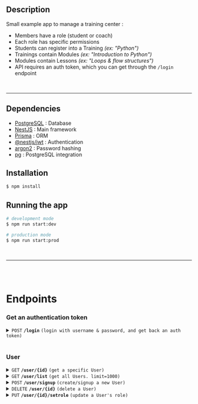 ## Description

Small example app to manage a training center :
- Members have a role (student or coach)
- Each role has specific permissions
- Students can register into a Training *(ex: "Python")*
- Trainings contain Modules *(ex: "Introduction to Python")*
- Modules contain Lessons *(ex: "Loops & flow structures")*
- API requires an auth token, which you can get through the `/login` endpoint

<br><hr>

## Dependencies

- [PostgreSQL](https://www.postgresql.org/download/) : Database
- [NestJS](https://github.com/nestjs/nest) : Main framework
- [Prisma](https://github.com/prisma/prisma) : ORM
- [@nestjs/jwt](https://www.npmjs.com/package/@nestjs/jwt) : Authentication
- [argon2](https://www.npmjs.com/package/argon2) : Password hashing
- [pg](https://www.npmjs.com/package/pg) : PostgreSQL integration

## Installation

```bash
$ npm install
```

## Running the app

```bash
# development mode
$ npm run start:dev

# production mode
$ npm run start:prod
```

<br><hr><br><br>





# Endpoints


### Get an authentication token

<details>
 <summary><code>POST</code> <code><b>/login</b></code> <code>(login with username & password, and get back an auth token)</code></summary>

##### Parameters

> | name      |  type     | data type               | description                                                           |
> |-----------|-----------|-------------------------|-----------------------------------------------------------------------|
> | name      |  required | string                  | username                                                              |
> | password  |  required | string                  | password                                                              |

##### Responses

> | http code     | content-type                      | response                                                            |
> |---------------|-----------------------------------|---------------------------------------------------------------------|
> | `200`         | `application/json`                | ` `                                                                 |
> | `TODO`        | `application/json`                | ` `                                                                 |

##### Example cURL

> ```bash
>  curl -X GET -H "Content-Type: application/json" http://localhost:3000/login
> ```

</details><br>



### User

<details>
 <summary><code>GET</code> <code><b>/user/{id}</b></code> <code>(get a specific User)</code></summary>

##### Parameters

> | name      |  type     | data type               | description                                                           |
> |-----------|-----------|-------------------------|-----------------------------------------------------------------------|
> | id        |  required | int                     | User id                                                               |

##### Responses

> | http code     | content-type                      | response                                                            |
> |---------------|-----------------------------------|---------------------------------------------------------------------|
> | `200`         | `application/json`                | User                                                                |
> | `404`         | `application/json`                | `{"code":"404","message":"Not Found"}`                              |

##### Example cURL

> ```bash
>  curl -X GET -H "Content-Type: application/json" -H "Authorization: Bearer [token]" http://localhost:3000/user/1
> ```

</details>


<details>
 <summary><code>GET</code> <code><b>/user/list</b></code> <code>(get all Users. limit=1000)</code></summary>

##### Parameters

> None

##### Responses

> | http code     | content-type                      | response                                                            |
> |---------------|-----------------------------------|---------------------------------------------------------------------|
> | `200`         | `application/json`                | User[]                                                              |
> | `404`         | `application/json`                | `{"code":"404","message":"Not Found"}`                              |

##### Example cURL

> ```bash
>  curl -X GET -H "Content-Type: application/json" -H "Authorization: Bearer [token]" http://localhost:3000/user/list
> ```

</details>


<details>
 <summary><code>POST</code> <code><b>/user/signup</b></code> <code>(create/signup a new User)</code></summary>

##### Parameters

> | name      |  type     | data type               | description                                                           |
> |-----------|-----------|-------------------------|-----------------------------------------------------------------------|
> | roleID    |  required | int                     | N/A                                                                   |
> | name      |  required | string                  | username                                                              |
> | password  |  required | string                  | password (will be hashed)                                             |

##### Responses

> | http code     | content-type                      | response                                                            |
> |---------------|-----------------------------------|---------------------------------------------------------------------|
> | `200`         | `application/json`                | User                                                                |
> | `404`         | `application/json`                | `{"code":"404","message":"Not Found"}`                              |

##### Example cURL

> ```bash
>  curl -X PUT -H "Content-Type: application/json" -H "Authorization: Bearer [token]" -d data.json http://localhost:3000/user/signup
> ```

</details>


<details>
 <summary><code>DELETE</code> <code><b>/user/{id}</b></code> <code>(delete a User)</code></summary>

##### Parameters

> | name      |  type     | data type               | description                                                           |
> |-----------|-----------|-------------------------|-----------------------------------------------------------------------|
> | id        |  required | int                     | User id                                                               |

##### Responses

> | http code     | content-type                      | response                                                            |
> |---------------|-----------------------------------|---------------------------------------------------------------------|
> | `200`         | `application/json`                | User                                                                |
> | `404`         | `application/json`                | `{"code":"404","message":"Not Found"}`                              |

##### Example cURL

> ```bash
>  curl -X DELETE -H "Content-Type: application/json" -H "Authorization: Bearer [token]" http://localhost:3000/user/1/delete
> ```

</details>


<details>
 <summary><code>PUT</code> <code><b>/user/{id}/setrole</b></code> <code>(update a User's role)</code></summary>

##### Parameters

> | name      |  type     | data type               | description                                                           |
> |-----------|-----------|-------------------------|-----------------------------------------------------------------------|
> | id        |  required | int                     | User id                                                               |
> | roleID    |  required | int                     | roleId of the new role                                                |

##### Responses

> | http code     | content-type                      | response                                                            |
> |---------------|-----------------------------------|---------------------------------------------------------------------|
> | `200`         | `application/json`                | User                                                                |
> | `404`         | `application/json`                | `{"code":"404","message":"Not Found"}`                              |

##### Example cURL

> ```bash
>  curl -X PUT -H "Content-Type: application/json" -H "Authorization: Bearer [token]" -d data.json http://localhost:3000/user/1/setrole
> ```

</details>